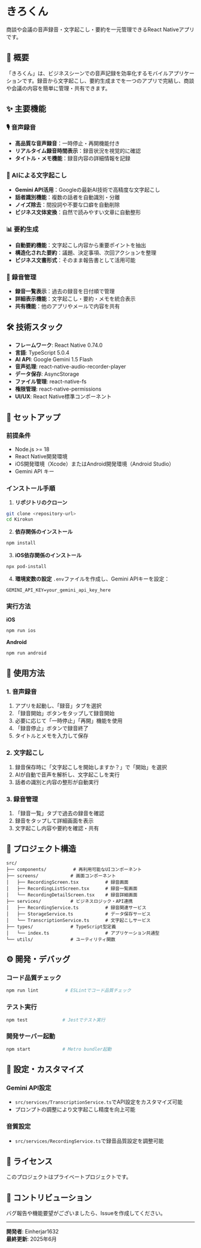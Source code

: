 # きろくん

商談や会議の音声録音・文字起こし・要約を一元管理できるReact Nativeアプリです。

## 📱 概要

「きろくん」は、ビジネスシーンでの音声記録を効率化するモバイルアプリケーションです。録音から文字起こし、要約生成までを一つのアプリで完結し、商談や会議の内容を簡単に管理・共有できます。

## ✨ 主要機能

### 🎙️ 音声録音
- **高品質な音声録音**：一時停止・再開機能付き
- **リアルタイム録音時間表示**：録音状況を視覚的に確認
- **タイトル・メモ機能**：録音内容の詳細情報を記録

### 📝 AIによる文字起こし
- **Gemini API活用**：Googleの最新AI技術で高精度な文字起こし
- **話者識別機能**：複数の話者を自動識別・分離
- **ノイズ除去**：間投詞や不要な口癖を自動削除
- **ビジネス文体変換**：自然で読みやすい文章に自動整形

### 📊 要約生成
- **自動要約機能**：文字起こし内容から重要ポイントを抽出
- **構造化された要約**：議題、決定事項、次回アクションを整理
- **ビジネス文書形式**：そのまま報告書として活用可能

### 📂 録音管理
- **録音一覧表示**：過去の録音を日付順で管理
- **詳細表示機能**：文字起こし・要約・メモを統合表示
- **共有機能**：他のアプリやメールで内容を共有

## 🛠️ 技術スタック

- **フレームワーク**: React Native 0.74.0
- **言語**: TypeScript 5.0.4
- **AI API**: Google Gemini 1.5 Flash
- **音声処理**: react-native-audio-recorder-player
- **データ保存**: AsyncStorage
- **ファイル管理**: react-native-fs
- **権限管理**: react-native-permissions
- **UI/UX**: React Native標準コンポーネント

## 🚀 セットアップ

### 前提条件

- Node.js >= 18
- React Native開発環境
- iOS開発環境（Xcode）またはAndroid開発環境（Android Studio）
- Gemini API キー

### インストール手順

1. **リポジトリのクローン**
```bash
git clone <repository-url>
cd Kirokun
```

2. **依存関係のインストール**
```bash
npm install
```

3. **iOS依存関係のインストール**
```bash
npx pod-install
```

4. **環境変数の設定**
`.env`ファイルを作成し、Gemini APIキーを設定：
```env
GEMINI_API_KEY=your_gemini_api_key_here
```

### 実行方法

**iOS**
```bash
npm run ios
```

**Android**
```bash
npm run android
```

## 🎯 使用方法

### 1. 音声録音
1. アプリを起動し、「録音」タブを選択
2. 「録音開始」ボタンをタップして録音開始
3. 必要に応じて「一時停止」「再開」機能を使用
4. 「録音停止」ボタンで録音終了
5. タイトルとメモを入力して保存

### 2. 文字起こし
1. 録音保存時に「文字起こしを開始しますか？」で「開始」を選択
2. AIが自動で音声を解析し、文字起こしを実行
3. 話者の識別と内容の整形が自動実行

### 3. 録音管理
1. 「録音一覧」タブで過去の録音を確認
2. 録音をタップして詳細画面を表示
3. 文字起こし内容や要約を確認・共有

## 📁 プロジェクト構造

```
src/
├── components/          # 再利用可能なUIコンポーネント
├── screens/            # 画面コンポーネント
│   ├── RecordingScreen.tsx          # 録音画面
│   ├── RecordingListScreen.tsx      # 録音一覧画面
│   └── RecordingDetailScreen.tsx    # 録音詳細画面
├── services/           # ビジネスロジック・API連携
│   ├── RecordingService.ts          # 録音関連サービス
│   ├── StorageService.ts            # データ保存サービス
│   └── TranscriptionService.ts      # 文字起こしサービス
├── types/              # TypeScript型定義
│   └── index.ts                     # アプリケーション共通型
└── utils/              # ユーティリティ関数
```

## ⚙️ 開発・デバッグ

### コード品質チェック
```bash
npm run lint          # ESLintでコード品質チェック
```

### テスト実行
```bash
npm test             # Jestでテスト実行
```

### 開発サーバー起動
```bash
npm start            # Metro bundler起動
```

## 🔧 設定・カスタマイズ

### Gemini API設定
- `src/services/TranscriptionService.ts`でAPI設定をカスタマイズ可能
- プロンプトの調整により文字起こし精度を向上可能

### 音質設定
- `src/services/RecordingService.ts`で録音品質設定を調整可能

## 📄 ライセンス

このプロジェクトはプライベートプロジェクトです。

## 🤝 コントリビューション

バグ報告や機能要望がございましたら、Issueを作成してください。

---

**開発者**: Einherjar1632  
**最終更新**: 2025年6月